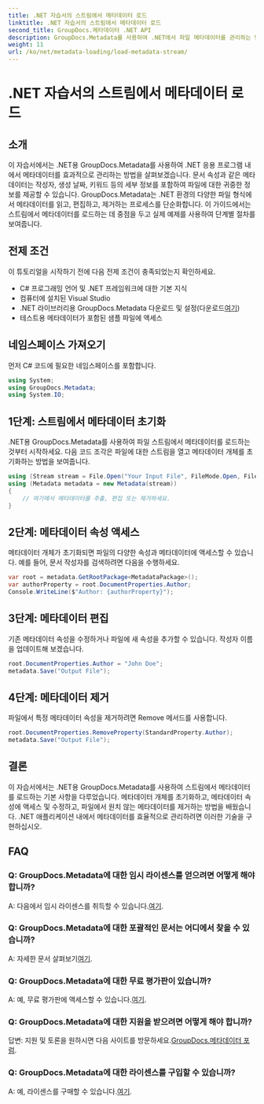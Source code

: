 ```yaml
---
title: .NET 자습서의 스트림에서 메타데이터 로드
linktitle: .NET 자습서의 스트림에서 메타데이터 로드
second_title: GroupDocs.메타데이터 .NET API
description: GroupDocs.Metadata를 사용하여 .NET에서 파일 메타데이터를 관리하는 방법을 알아보세요. 스트림에서 메타데이터를 로드, 편집, 제거하기 위한 단계별 가이드입니다.
weight: 11
url: /ko/net/metadata-loading/load-metadata-stream/
---
```


# .NET 자습서의 스트림에서 메타데이터 로드

## 소개
이 자습서에서는 .NET용 GroupDocs.Metadata를 사용하여 .NET 응용 프로그램 내에서 메타데이터를 효과적으로 관리하는 방법을 살펴보겠습니다. 문서 속성과 같은 메타데이터는 작성자, 생성 날짜, 키워드 등의 세부 정보를 포함하여 파일에 대한 귀중한 정보를 제공할 수 있습니다. GroupDocs.Metadata는 .NET 환경의 다양한 파일 형식에서 메타데이터를 읽고, 편집하고, 제거하는 프로세스를 단순화합니다. 이 가이드에서는 스트림에서 메타데이터를 로드하는 데 중점을 두고 실제 예제를 사용하여 단계별 절차를 보여줍니다.
## 전제 조건
이 튜토리얼을 시작하기 전에 다음 전제 조건이 충족되었는지 확인하세요.
- C# 프로그래밍 언어 및 .NET 프레임워크에 대한 기본 지식
- 컴퓨터에 설치된 Visual Studio
-  .NET 라이브러리용 GroupDocs.Metadata 다운로드 및 설정(다운로드[여기](https://releases.groupdocs.com/metadata/net/))
- 테스트용 메타데이터가 포함된 샘플 파일에 액세스

## 네임스페이스 가져오기
먼저 C# 코드에 필요한 네임스페이스를 포함합니다.
```csharp
using System;
using GroupDocs.Metadata;
using System.IO;
```
## 1단계: 스트림에서 메타데이터 초기화
.NET용 GroupDocs.Metadata를 사용하여 파일 스트림에서 메타데이터를 로드하는 것부터 시작하세요. 다음 코드 조각은 파일에 대한 스트림을 열고 메타데이터 개체를 초기화하는 방법을 보여줍니다.

```csharp
using (Stream stream = File.Open("Your Input File", FileMode.Open, FileAccess.ReadWrite))
using (Metadata metadata = new Metadata(stream))
{
    // 여기에서 메타데이터를 추출, 편집 또는 제거하세요.
}
```
## 2단계: 메타데이터 속성 액세스
메타데이터 개체가 초기화되면 파일의 다양한 속성과 메타데이터에 액세스할 수 있습니다. 예를 들어, 문서 작성자를 검색하려면 다음을 수행하세요.

```csharp
var root = metadata.GetRootPackage<MetadataPackage>();
var authorProperty = root.DocumentProperties.Author;
Console.WriteLine($"Author: {authorProperty}");
```
## 3단계: 메타데이터 편집
기존 메타데이터 속성을 수정하거나 파일에 새 속성을 추가할 수 있습니다. 작성자 이름을 업데이트해 보겠습니다.

```csharp
root.DocumentProperties.Author = "John Doe";
metadata.Save("Output File");
```
## 4단계: 메타데이터 제거
파일에서 특정 메타데이터 속성을 제거하려면 Remove 메서드를 사용합니다.

```csharp
root.DocumentProperties.RemoveProperty(StandardProperty.Author);
metadata.Save("Output File");
```

## 결론
이 자습서에서는 .NET용 GroupDocs.Metadata를 사용하여 스트림에서 메타데이터를 로드하는 기본 사항을 다루었습니다. 메타데이터 개체를 초기화하고, 메타데이터 속성에 액세스 및 수정하고, 파일에서 원치 않는 메타데이터를 제거하는 방법을 배웠습니다. .NET 애플리케이션 내에서 메타데이터를 효율적으로 관리하려면 이러한 기술을 구현하십시오.

## FAQ
### Q: GroupDocs.Metadata에 대한 임시 라이센스를 얻으려면 어떻게 해야 합니까?
 A: 다음에서 임시 라이센스를 취득할 수 있습니다.[여기](https://purchase.groupdocs.com/temporary-license/).
### Q: GroupDocs.Metadata에 대한 포괄적인 문서는 어디에서 찾을 수 있습니까?
 A: 자세한 문서 살펴보기[여기](https://tutorials.groupdocs.com/metadata/net/).
### Q: GroupDocs.Metadata에 대한 무료 평가판이 있습니까?
 A: 예, 무료 평가판에 액세스할 수 있습니다.[여기](https://releases.groupdocs.com/).
### Q: GroupDocs.Metadata에 대한 지원을 받으려면 어떻게 해야 합니까?
 답변: 지원 및 토론을 원하시면 다음 사이트를 방문하세요.[GroupDocs.메타데이터 포럼](https://forum.groupdocs.com/c/metadata/14).
### Q: GroupDocs.Metadata에 대한 라이센스를 구입할 수 있습니까?
 A: 예, 라이센스를 구매할 수 있습니다.[여기](https://purchase.groupdocs.com/buy).